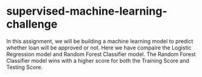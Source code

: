 # supervised-machine-learning-challenge

In this assignment, we will be building a machine learning model to predict whether loan will be approved or not.
Here we have compaire the Logistic Regression model and Random Forest Classifier model.
The Random Forest Classifier model wins with a higher score for both the Training Score and Testing Score.
